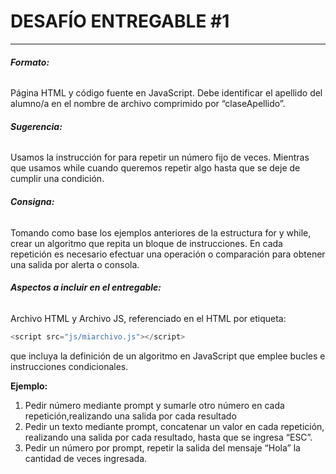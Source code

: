 # DESAFÍO ENTREGABLE #1

---

###### **Formato:**

Página HTML y código fuente en JavaScript. Debe identificar el apellido del alumno/a en el nombre de archivo comprimido por “claseApellido”.

###### **Sugerencia:**

Usamos la instrucción for para repetir un número fijo de veces. Mientras que usamos while cuando queremos repetir algo hasta que se deje de cumplir una condición.

###### **Consigna:**

Tomando como base los ejemplos anteriores de la estructura for y while, crear un algoritmo que repita un bloque de instrucciones. En cada repetición es necesario efectuar una operación o comparación para obtener una salida por alerta o consola.

###### **Aspectos a incluir en el entregable:**

Archivo HTML y Archivo JS, referenciado en el HTML por etiqueta:

```js
<script src="js/miarchivo.js"></script>
```

que incluya la definición de un algoritmo en JavaScript que emplee bucles e instrucciones condicionales.

**Ejemplo:**

1. Pedir número mediante prompt y sumarle otro número en cada repetición,realizando una salida por cada resultado
2. Pedir un texto mediante prompt, concatenar un valor en cada repetición, realizando una salida por cada resultado, hasta que se ingresa “ESC”.
3. Pedir un número por prompt, repetir la salida del mensaje “Hola” la cantidad de veces ingresada.

